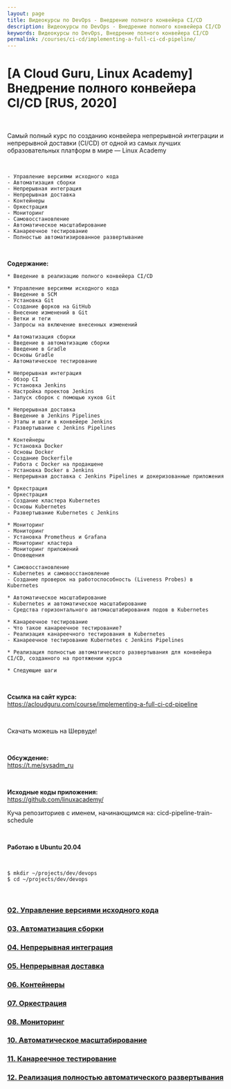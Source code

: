 ```yaml
---
layout: page
title: Видеокурсы по DevOps - Внедрение полного конвейера CI/CD
description: Видеокурсы по DevOps - Внедрение полного конвейера CI/CD
keywords: Видеокурсы по DevOps, Внедрение полного конвейера CI/CD
permalink: /courses/ci-cd/implementing-a-full-ci-cd-pipeline/
---
```


# [A Cloud Guru, Linux Academy] Внедрение полного конвейера CI/CD [RUS, 2020]

<br/>

Самый полный курс по созданию конвейера непрерывной интеграции и непрерывной доставки (CI/CD) от одной из самых лучших образовательных платформ в мире — Linux Academy

<br/>

```
- Управление версиями исходного кода
- Автоматизация сборки
- Непрерывная интеграция
- Непрерывная доставка
- Контейнеры
- Оркестрация
- Мониторинг
- Самовосстановление
- Автоматическое масштабирование
- Канареечное тестирование
- Полностью автоматизированное развертывание
```

<br/>

**Содержание:**

```
* Введение в реализацию полного конвейера CI/CD

* Управление версиями исходного кода
- Введение в SCM
- Установка Git
- Создание форков на GitHub
- Внесение изменений в Git
- Ветки и теги
- Запросы на включение внесенных изменений​

* Автоматизация сборки
- Введение в автоматизацию сборки
- Введение в Gradle
- Основы Gradle
- Автоматическое тестирование​

* Непрерывная интеграция
- Обзор CI
- Установка Jenkins
- Настройка проектов Jenkins
- Запуск сборок с помощью хуков Git​

* Непрерывная доставка
- Введение в Jenkins Pipelines
- Этапы и шаги в конвейере Jenkins
- Развертывание с Jenkins Pipelines​

* Контейнеры
- Установка Docker
- Основы Docker
- Создание Dockerfile
- Работа с Docker на продакшене
- Установка Docker в Jenkins
- Непрерывная доставка с Jenkins Pipelines и докеризованные приложения​

* Оркестрация
- Оркестрация
- Создание кластера Kubernetes
- Основы Kubernetes
- Развертывание Kubernetes с Jenkins​

* Мониторинг
- Мониторинг
- Установка Prometheus и Grafana
- Мониторинг кластера
- Мониторинг приложений
- Оповещения​

* Самовосстановление
- Kubernetes и самовосстановление
- Создание проверок на работоспособность (Liveness Probes) в Kubernetes​

* Автоматическое масштабирование
- Kubernetes и автоматическое масштабирование
- Средства горизонтального автомасштабирования подов в Kubernetes​

* Канареечное тестирование
- Что такое канареечное тестирование?
- Реализация канареечного тестирования в Kubernetes
- Канареечное тестирование Kubernetes с Jenkins Pipelines​

* Реализация полностью автоматического развертывания для конвейера CI/CD, созданного на протяжении курса

* Следующие шаги
```

<br/>

**Ссылка на сайт курса:**  
https://acloudguru.com/course/implementing-a-full-ci-cd-pipeline

<br/>

Скачать можешь на Шервуде!

<br/>

**Обсуждение:**  
https://t.me/sysadm_ru

<br/>

**Исходные коды приложения:**  
https://github.com/linuxacademy/

Куча репозиториев с именем, начинающимся на: cicd-pipeline-train-schedule

<br/>

**Работаю в Ubuntu 20.04**

<br/>

    $ mkdir ~/projects/dev/devops
    $ cd ~/projects/dev/devops

<br/>

### [02. Управление версиями исходного кода](/courses/ci-cd/implementing-a-full-ci-cd-pipeline/source-control-management/)

### [03. Автоматизация сборки](/courses/ci-cd/implementing-a-full-ci-cd-pipeline/build-automation/)

### [04. Непрерывная интеграция](/courses/ci-cd/implementing-a-full-ci-cd-pipeline/continuous-integration/)

### [05. Непрерывная доставка](/courses/ci-cd/implementing-a-full-ci-cd-pipeline/continuous-delivery/)

### [06. Контейнеры](/courses/ci-cd/implementing-a-full-ci-cd-pipeline/tools/containers/)

### [07. Оркестрация](/courses/ci-cd/implementing-a-full-ci-cd-pipeline/orchestration/)

### [08. Мониторинг](/courses/ci-cd/implementing-a-full-ci-cd-pipeline/monitoring/)

### [10. Автоматическое масштабирование](/courses/ci-cd/implementing-a-full-ci-cd-pipeline/autoscaling/)

### [11. Канареечное тестирование](/courses/ci-cd/implementing-a-full-ci-cd-pipeline/canary-testing/)

### [12. Реализация полностью автоматического развертывания](/courses/ci-cd/implementing-a-full-ci-cd-pipeline/fully-automated-deployment/)
